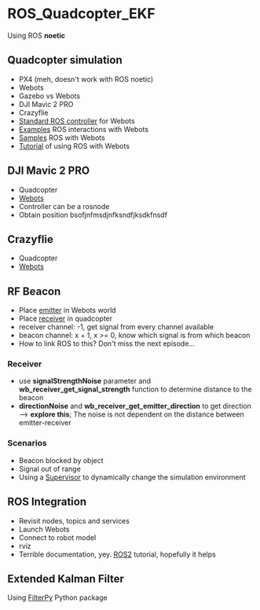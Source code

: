 # ROS_Quadcopter_EKF

Using ROS **noetic**

## Quadcopter simulation

- PX4 (meh, doesn't work with ROS noetic)
- Webots
- Gazebo vs Webots
- DJI Mavic 2 PRO
- Crazyflie
- [Standard ROS controller](http://docs.ros.org/en/noetic/api/webots_ros/html/index-msg.html) for Webots
- [Examples](https://github.com/cyberbotics/webots_ros) ROS interactions with Webots
- [Samples](http://wiki.ros.org/webots_ros/Tutorials/Sample%20Simulations) ROS with Webots
- [Tutorial](https://cyberbotics.com/doc/guide/tutorial-9-using-ros) of using ROS with Webots

## DJI Mavic 2 PRO

- Quadcopter
- [Webots](https://cyberbotics.com/doc/guide/mavic-2-pro#movie-presentation)
- Controller can be a rosnode
- Obtain position bsofjnfmsdjnfksndfjksdkfnsdf

## Crazyflie

- Quadcopter
- [Webots](https://cyberbotics.com/doc/guide/crazyflie)

## RF Beacon

- Place [emitter](https://www.cyberbotics.com/doc/reference/emitter?version=master&tab-language=c++) in Webots world
- Place [receiver](https://www.cyberbotics.com/doc/reference/receiver?version=master) in quadcopter
- receiver channel: -1, get signal from every channel available
- beacon channel: x + 1, x >= 0, know which signal is from which beacon
- How to link ROS to this? Don't miss the next episode...

### Receiver

- use **signalStrengthNoise** parameter and **wb_receiver_get_signal_strength** function to determine distance to the beacon
- **directionNoise** and **wb_receiver_get_emitter_direction** to get direction --> **explore this**; The noise is not dependent on the distance between emitter-receiver

### Scenarios

- Beacon blocked by object
- Signal out of range
- Using a [Supervisor](https://cyberbotics.com/doc/guide/tutorial-8-the-supervisor?tab-language=python) to dynamically change the simulation environment

## ROS Integration

- Revisit nodes, topics and services
- Launch Webots
- Connect to robot model
- rviz
- Terrible documentation, yey. [ROS2](https://docs.ros.org/en/rolling/Tutorials/Advanced/Simulators/Webots.html) tutorial, hopefully it helps

## Extended Kalman Filter

Using [FilterPy](https://filterpy.readthedocs.io/en/latest/) Python package
